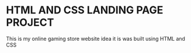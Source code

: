 <div>

# HTML AND CSS LANDING PAGE PROJECT

This is my online gaming store website idea
 it is was built using HTML and CSS
 
 </div>